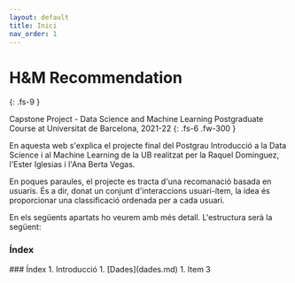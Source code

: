 ```yaml
---
layout: default
title: Inici
nav_order: 1
---
```


# H&M Recommendation
{: .fs-9 }

Capstone Project - Data Science and Machine Learning Postgraduate Course at Universitat de Barcelona, 2021-22
{: .fs-6 .fw-300 }

En aquesta web s'explica el projecte final del Postgrau Introducció a la Data Science i al Machine Learning de la UB realitzat per la Raquel Dominguez, l'Ester Iglesias i l'Ana Berta Vegas. 

En poques paraules, el projecte es tracta d'una recomanació basada en usuaris. És a dir, donat un conjunt d'interaccions usuari-ítem, la idea és proporcionar una classificació ordenada per a cada usuari.

En els següents apartats ho veurem amb més detall. L'estructura serà la següent:

### Índex

<div class="code-example" markdown="1">
### Índex
1. Introducció
1. [Dades](dades.md)
1. Item 3
</div>
